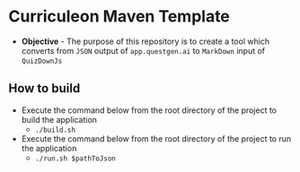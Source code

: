 # Curriculeon Maven Template
* **Objective** - The purpose of this repository is to create a tool which converts from `JSON` output of `app.questgen.ai` to `MarkDown` input of `QuizDownJs`

## How to build
* Execute the command below from the root directory of the project to build the application
  * `./build.sh`
* Execute the command below from the root directory of the project to run the application
  * `./run.sh $pathToJson`